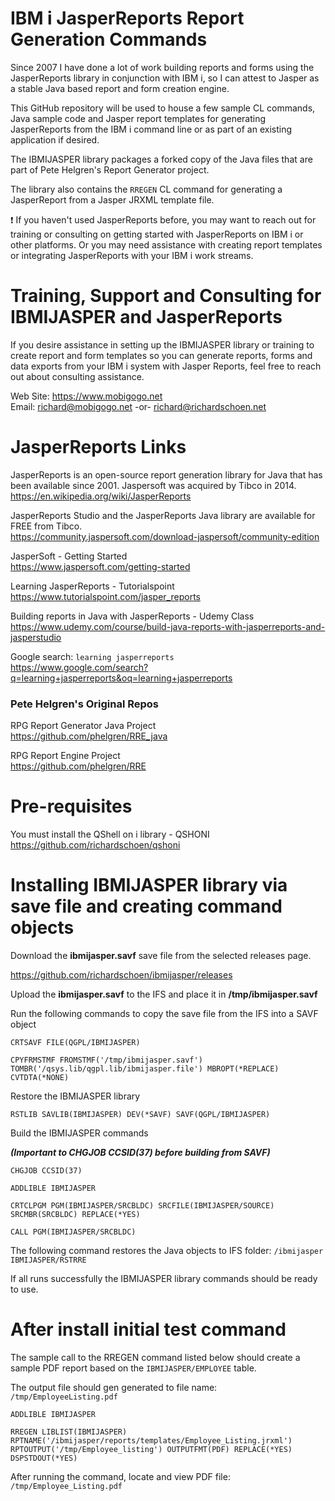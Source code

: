 # IBM i JasperReports Report Generation Commands  
Since 2007 I have done a lot of work building reports and forms using the JasperReports library in conjunction with IBM i, so I can attest to Jasper as a stable Java based report and form creation engine.   

This GitHub repository will be used to house a few sample CL commands, Java sample code and Jasper report templates for generating JasperReports from the IBM i command line or as part of an existing application if desired.    

The IBMIJASPER library packages a forked copy of the Java files that are part of Pete Helgren's Report Generator project.   

The library also contains the `RREGEN` CL command for generating a JasperReport from a Jasper JRXML template file.   

:exclamation: If you haven't used JasperReports before, you may want to reach out for training or consulting on getting started with JasperReports on IBM i or other platforms. Or you may need assistance with creating report templates or integrating JasperReports with your IBM i work streams.  

# Training, Support and Consulting for IBMIJASPER and JasperReports
If you desire assistance in setting up the IBMIJASPER library or training to create report and form templates so you can generate reports, forms and data exports from your IBM i system with Jasper Reports, feel free to reach out about consulting assistance.  

Web Site: https://www.mobigogo.net   
Email: richard@mobigogo.net -or- richard@richardschoen.net   

# JasperReports Links
JasperReports is an open-source report generation library for Java that has been available since 2001. Jaspersoft was acquired by Tibco in 2014.   
https://en.wikipedia.org/wiki/JasperReports   

JasperReports Studio and the JasperReports Java library are available for FREE from Tibco.  
https://community.jaspersoft.com/download-jaspersoft/community-edition   

JasperSoft - Getting Started   
https://www.jaspersoft.com/getting-started

Learning JasperReports - Tutorialspoint   
https://www.tutorialspoint.com/jasper_reports   

Building reports in Java with JasperReports - Udemy Class   
https://www.udemy.com/course/build-java-reports-with-jasperreports-and-jasperstudio   

Google search: ```learning jasperreports```   
https://www.google.com/search?q=learning+jasperreports&oq=learning+jasperreports   

### Pete Helgren's Original Repos
RPG Report Generator Java Project    
https://github.com/phelgren/RRE_java   

RPG Report Engine Project    
https://github.com/phelgren/RRE    

# Pre-requisites
You must install the QShell on i library - QSHONI  
https://github.com/richardschoen/qshoni

# Installing IBMIJASPER library via save file and creating command objects

Download the **ibmijasper.savf** save file from the selected releases page. 

https://github.com/richardschoen/ibmijasper/releases   

Upload the **ibmijasper.savf** to the IFS and place it in **/tmp/ibmijasper.savf**

Run the following commands to copy the save file from the IFS into a SAVF object

```CRTSAVF FILE(QGPL/IBMIJASPER)```
 
```CPYFRMSTMF FROMSTMF('/tmp/ibmijasper.savf') TOMBR('/qsys.lib/qgpl.lib/ibmijasper.file') MBROPT(*REPLACE) CVTDTA(*NONE)```

Restore the IBMIJASPER library

```RSTLIB SAVLIB(IBMIJASPER) DEV(*SAVF) SAVF(QGPL/IBMIJASPER)```

Build the IBMIJASPER commands

 ***(Important to CHGJOB CCSID(37) before building from SAVF)***

```CHGJOB CCSID(37)```

```ADDLIBLE IBMIJASPER```

```CRTCLPGM PGM(IBMIJASPER/SRCBLDC) SRCFILE(IBMIJASPER/SOURCE) SRCMBR(SRCBLDC) REPLACE(*YES)```

```CALL PGM(IBMIJASPER/SRCBLDC)```

The following command restores the Java objects to IFS folder: ```/ibmijasper``` 
```IBMIJASPER/RSTRRE```

If all runs successfully the IBMIJASPER library commands should be ready to use.   

# After install initial test command
The sample call to the RREGEN command listed below should create a sample PDF report based on the ```IBMIJASPER/EMPLOYEE``` table.   

The output file should gen generated to file name: ```/tmp/EmployeeListing.pdf```

```ADDLIBLE IBMIJASPER```

```
RREGEN LIBLIST(IBMIJASPER) 
RPTNAME('/ibmijasper/reports/templates/Employee_Listing.jrxml') 
RPTOUTPUT('/tmp/Employee_listing') OUTPUTFMT(PDF) REPLACE(*YES) DSPSTDOUT(*YES)  
```

After running the command, locate and view PDF file: `/tmp/Employee_Listing.pdf`
